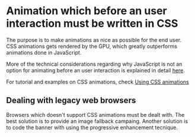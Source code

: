 # Animation which before an user interaction must be written in CSS

The purpose is to make animations as nice as possible for the end user. CSS animations gets rendered by the GPU, which greatly outperforms animations done in JavaScript. 

More of the technical considerations regarding why JavaScript is not an option for animating before an user interaction is explained in detail [here](jsanimations.md).

For tutorial and examples on CSS animations, check [Using CSS animations](https://developer.mozilla.org/en-US/docs/Web/Guide/CSS/Using_CSS_animations)

## Dealing with legacy web browsers

Browsers which doesn't support CSS animations must be dealt with. The best solution is to provide an image fallback campaing. 
Another solution is to code the banner with using the progressive enhancement tecnique. 

